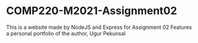 # COMP220-M2021-Assignment02

This is a website made by NodeJS and Express for Assignment 02
Features a personal portfolio of the author, Ugur Pekunsal
